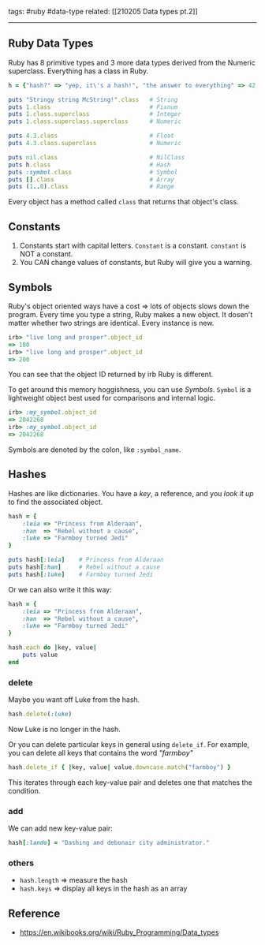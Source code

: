 tags: #ruby #data-type 
related: [[210205 Data types pt.2]]

<hr />

## Ruby Data Types
Ruby has 8 primitive types and 3 more data types derived from the Numeric superclass. Everything has a class in Ruby.

```rb
h = {"hash?" => "yep, it\'s a hash!", "the answer to everything" => 42, :linux => "fun for coders."}

puts "Stringy string McString!".class	# String
puts 1.class							# Fixnum
puts 1.class.superclass					# Integer
puts 1.class.superclass.superclass		# Numeric

puts 4.3.class							# Float
puts 4.3.class.superclass				# Numeric

puts nil.class							# NilClass
puts h.class							# Hash
puts :symbol.class						# Symbol
puts [].class							# Array
puts (1..8).class						# Range
```

Every object has a method called `class` that returns that object's class.

## Constants
1. Constants start with capital letters. 
	`Constant` is a constant.
	`constant` is NOT a constant.
2. You CAN change values of constants, but Ruby will give you a warning.

## Symbols
Ruby's object oriented ways have a cost => lots of objects slows down the program. Every time you type a string, Ruby makes a new object. It dosen't matter whether two strings are identical. Every instance is new.
```rb
irb> "live long and prosper".object_id
=> 180
irb> "live long and prosper".object_id
=> 200
```

You can see that the object ID returned by irb Ruby is different.

To get around this memory hoggishness, you can use *Symbols*.
`Symbol` is a lightweight object best used for comparisons and internal logic.
```rb
irb> :my_symbol.object_id
=> 2042268
irb> :my_symbol.object_id
=> 2042268
```
Symbols are denoted by the colon, like `:symbol_name`.

## Hashes
Hashes are like dictionaries. You have a *key*, a reference, and you *look it up* to find the associated object.

```rb
hash = { 
	:leia => "Princess from Alderaan",
	:han  => "Rebel without a cause",
	:luke => "Farmboy turned Jedi"
}

puts hash[:leia]	# Princess from Alderaan
puts hash[:han]		# Rebel without a cause
puts hash[:luke]	# Farmboy turned Jedi
```

Or we can also write it this way:
```rb
hash = { 
	:leia => "Princess from Alderaan",
	:han  => "Rebel without a cause",
	:luke => "Farmboy turned Jedi"
}

hash.each do |key, value|
	puts value
end
```

### delete
Maybe you want off Luke from the hash.
```rb
hash.delete(:luke)
```

Now Luke is no longer in the hash.

Or you can delete particular keys in general using `delete_if`. For example, you can delete all keys that contains the word *"farmboy"*
 
```rb
hash.delete_if { |key, value| value.downcase.match("farmboy") }
```

This iterates through each key-value pair and deletes one that matches the condition.

### add
We can add new key-value pair:
```rb
hash[:lando] = "Dashing and debonair city administrator."
```

### others
- `hash.length` => measure the hash
- `hash.keys` => display all keys in the hash as an array

## Reference
- https://en.wikibooks.org/wiki/Ruby_Programming/Data_types